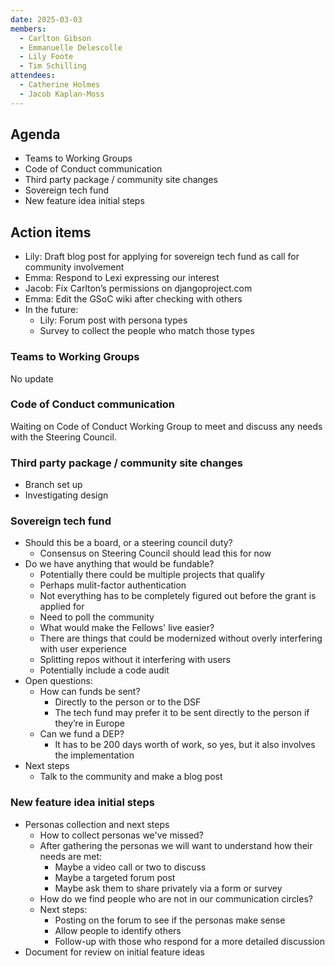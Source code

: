 ```yaml
---
date: 2025-03-03
members:
  - Carlton Gibson
  - Emmanuelle Delescolle
  - Lily Foote
  - Tim Schilling
attendees:
  - Catherine Holmes
  - Jacob Kaplan-Moss
---
```


## Agenda

- Teams to Working Groups
- Code of Conduct communication
- Third party package / community site changes
- Sovereign tech fund
- New feature idea initial steps


## Action items

- Lily: Draft blog post for applying for sovereign tech fund as call for community involvement
- Emma: Respond to Lexi expressing our interest
- Jacob: Fix Carlton’s permissions on djangoproject.com
- Emma: Edit the GSoC wiki after checking with others
- In the future:
  - Lily: Forum post with persona types
  - Survey to collect the people who match those types

### Teams to Working Groups

No update

### Code of Conduct communication

Waiting on Code of Conduct Working Group to meet and discuss any needs with the Steering Council.

### Third party package / community site changes

- Branch set up
- Investigating design

### Sovereign tech fund

- Should this be a board, or a steering council duty?
  - Consensus on Steering Council should lead this for now
- Do we have anything that would be fundable?
  - Potentially there could be multiple projects that qualify
  - Perhaps mulit-factor authentication
  - Not everything has to be completely figured out before the grant is applied for
  - Need to poll the community
  - What would make the Fellows' live easier?
  - There are things that could be modernized without overly interfering with user experience
  - Splitting repos without it interfering with users
  - Potentially include a code audit
- Open questions:
  - How can funds be sent?
    - Directly to the person or to the DSF
    - The tech fund may prefer it to be sent directly to the person if they’re in Europe
  - Can we fund a DEP?
    - It has to be 200 days worth of work, so yes, but it also involves the implementation
- Next steps
  - Talk to the community and make a blog post


### New feature idea initial steps

- Personas collection and next steps
  - How to collect personas we've missed?
  - After gathering the personas we will want to understand how their needs are met:
    - Maybe a video call or two to discuss
    - Maybe a targeted forum post
    - Maybe ask them to share privately via a form or survey
  - How do we find people who are not in our communication circles?
  - Next steps:
    - Posting on the forum to see if the personas make sense
    - Allow people to identify others
    - Follow-up with those who respond for a more detailed discussion
- Document for review on initial feature ideas
